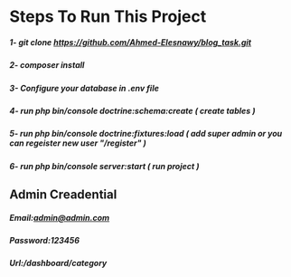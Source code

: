 # Steps To Run This Project 


##### 1- git clone https://github.com/Ahmed-Elesnawy/blog_task.git
##### 2- composer install
##### 3- Configure your database in .env file
##### 4- run php bin/console doctrine:schema:create ( create tables )
##### 5- run php bin/console doctrine:fixtures:load ( add super admin or you can regeister new user "/register" )
##### 6- run php bin/console server:start ( run project )


## Admin Creadential 

##### Email:admin@admin.com
##### Password:123456
##### Url:/dashboard/category
